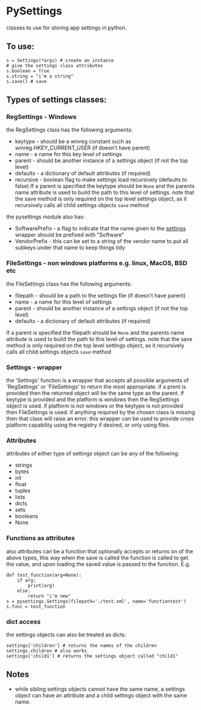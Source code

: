 # PySettings

classes to use for storing app settings in python.

## To use:
```
s = Settings(*args) # create an instance
# give the settings class attributes
s.boolean = True
s.string = "i'm a string"
s.save() # save
```

## Types of settings classes:
### RegSettings - Windows
the RegSettings class has the following arguments:
 - keytype - should be a winreg constant such as winreg.HKEY_CURRENT_USER (if doesn't have parent)
 - name - a name for this key level of settings
 - parent - should be another instance of a settings object (if not the top level)
 - defaults - a dictionary of default attributes (if required)
 - recursive - boolean flag to make settings load recursively (defaults to false)
If a parent is specified the keytype should be `None` and the parents name attribute is used to build the path to this level of settings.
note that the save method is only required on the top level settings object, as it recursively calls all child settings objects `save` method

the pysettings module also has:
 - SoftwarePrefix - a flag to indicate that the name given to the [settings](Settings) wrapper should be prefixed with "Software"
 - VendorPrefix - this can be set to a string of the vendor name to put all subkeys under that name to keep things tidy

### FileSettings - non windows platforms e.g. linux, MacOS, BSD etc
the FileSettings class has the following arguments:
 - filepath - should be a path to the settings file (if doesn't have parent)
 - name - a name for this level of settings
 - parent - should be another instance of a settings object (if not the top level)
 - defaults - a dictionary of default attributes (if required)

If a parent is specified the filepath should be `None` and the parents name attribute is used to build the path to this level of settings.
note that the save method is only required on the top level settings object, as it recursively calls all child settings objects `save` method

### Settings - wrapper
the 'Settings' function is a wrapper that accepts all possible arguments of 'RegSettings' or 'FileSettings' to return the most appropriate. if a prent is provided then the returned object will be the same type as the parent.
if keytype is provided and the platform is windows then the RegSettings object is used. if platform is not windows or the keytype is not provided then FileSettings is used. if anything required by the chosen class is missing then that class will raise an error.
this wrapper can be used to provide cross platform capability using the registry if desired, or only using files.

### Attributes
attributes of either type of settings object can be any of the following:
 - strings
 - bytes
 - int
 - float
 - tuples
 - lists
 - dicts
 - sets
 - booleans
 - None


### Functions as attributes
also attributes can be a function that optionally accepts or returns on of the above types, this way when the save is called the function is called to get the value, and upon loading the saved value is passed to the function.
E.g.

```
def test_function(arg=None):
	if arg:
		print(arg)
	else:
		return "i'm new"
s = pysettings.Settings(filepath='./test.xml', name='functiontest')
s.func = test_function
```  

### dict access
the settings objects can also be treated as dicts:
```
settings['children'] # returns the names of the children
settings.children # also works
settings['child1'] # returns the settings object called "child1"
```

## Notes
 - while sibling settings objects cannot have the same name, a settings object can have an attribute and a child settings object with the same name.
